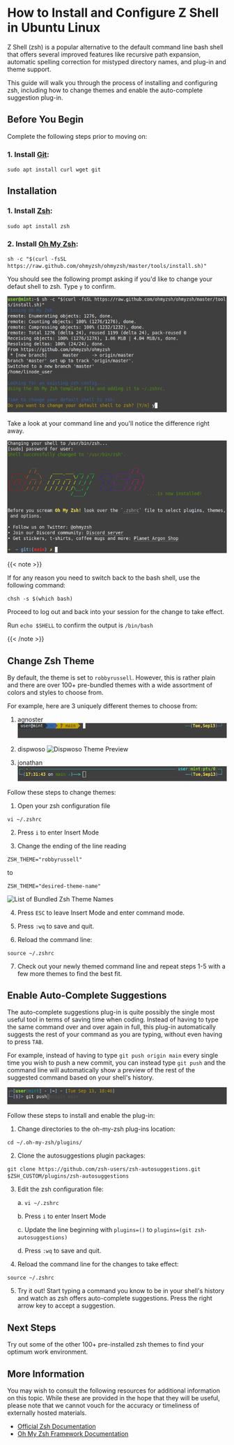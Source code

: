 # How to Install and Configure Z Shell in Ubuntu Linux

Z Shell (zsh) is a popular alternative to the default command line bash shell that offers several improved features like recursive path expansion, automatic spelling correction for mistyped directory names, and plug-in and theme support. 

This guide will walk you through the process of installing and configuring zsh, including how to change themes and enable the auto-complete suggestion plug-in. 

## Before You Begin

Complete the following steps prior to moving on:

### 1. Install [Git](https://git-scm.com/):

```
sudo apt install curl wget git
```

## Installation

### 1. Install [Zsh](https://zsh.sourceforge.io/):
```
sudo apt install zsh
```

### 2. Install [Oh My Zsh](https://ohmyz.sh/):
```
sh -c "$(curl -fsSL https://raw.github.com/ohmyzsh/ohmyzsh/master/tools/install.sh)"
```

You should see the following prompt asking if you'd like to change your defaut shell to zsh. Type `y` to confirm. 

![Oh My Shell Configuration Prompt](oh-my-zsh-config-prompt.png)

Take a look at your command line and you'll notice the difference right away. 

![Zsh In Effect](zsh-in-effect.png)




{{< note >}}

If for any reason you need to switch back to the bash shell, use the following command: 
```
chsh -s $(which bash)
```
Proceed to log out and back into your session for the change to take effect.

Run `echo $SHELL` to confirm the output is `/bin/bash`

{{< /note >}}

## Change Zsh Theme
By default, the theme is set to `robbyrussell`. However, this is rather plain and there are over 100+ pre-bundled themes with a wide assortment of colors and styles to choose from. 

For example, here are 3 uniquely different themes to choose from:

1. agnoster
![Agnoster Theme Preview](agnoster-theme-preview.png)

2. dispwoso
![Dispwoso Theme Preview](diswoso-theme-preview.png)

3. jonathan
![Jonathan Theme Preview](jonathan-theme-preview.png)

Follow these steps to change themes:

1. Open your zsh configuration file
```
vi ~/.zshrc
```
2. Press `i` to enter Insert Mode

3. Change the ending of the line reading
```
ZSH_THEME="robbyrussell"
```
to
```
ZSH_THEME="desired-theme-name"
```
![List of Bundled Zsh Theme Names](bundled-zsh-theme-names.png)

4. Press `ESC` to leave Insert Mode and enter command mode.

5. Press `:wq` to save and quit.

6. Reload the command line:
```
source ~/.zshrc
```

7. Check out your newly themed command line and repeat steps 1-5 with a few more themes to find the best fit.

## Enable Auto-Complete Suggestions
The auto-complete suggestions plug-in is quite possibly the single most useful tool in terms of saving time when coding. Instead of having to type the same command over and over again in full, this plug-in automatically suggests the rest of your command as you are typing, without even having to press `TAB`. 

For example, instead of having to type `git push origin main` every single time you wish to push a new commit, you can instead type `git push` and the command line will automatically show a preview of the rest of the suggested command based on your shell's history.

![Auto-Complete Plug-in Preview](auto-complete-plug-in-preview.png)

Follow these steps to install and enable the plug-in:

1. Change directories to the oh-my-zsh plug-ins location:
```
cd ~/.oh-my-zsh/plugins/
```

2. Clone the autosuggestions plugin packages:
```
git clone https://github.com/zsh-users/zsh-autosuggestions.git $ZSH_CUSTOM/plugins/zsh-autosuggestions
```
3. Edit the zsh configuration file:

    a. `vi ~/.zshrc`

    b. Press `i` to enter Insert Mode

    c. Update the line beginning with `plugins=()` to
    `plugins=(git zsh-autosuggestions)`

    d. Press `:wq` to save and quit. 

4. Reload the command line for the changes to take effect:
```
source ~/.zshrc
```

5. Try it out! Start typing a command you know to be in your shell's history and watch as zsh offers auto-complete suggestions. Press the right arrow key to accept a suggestion.

## Next Steps

Try out some of the other 100+ pre-installed zsh themes to find your optimum work environment. 


## More Information

You may wish to consult the following resources for additional information on this topic. While these are provided in the hope that they will be useful, please note that we cannot vouch for the accuracy or timeliness of externally hosted materials.

- [Official Zsh Documentation](https://zsh.sourceforge.io/Doc/)
- [Oh My Zsh Framework Documentation](https://github.com/ohmyzsh/ohmyzsh/wiki)



